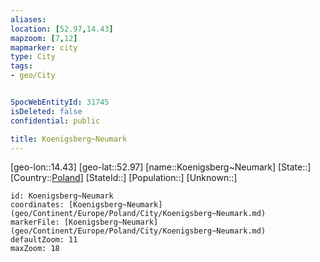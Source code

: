 ```yaml
---
aliases: 
location: [52.97,14.43]
mapzoom: [7,12] 
mapmarker: city 
type: City
tags:
- geo/City


SpocWebEntityId: 31745
isDeleted: false
confidential: public

title: Koenigsberg~Neumark
---
```

[geo-lon::14.43]
[geo-lat::52.97]
[name::Koenigsberg~Neumark]
[State::]
[Country::[Poland](geo/Continent/Europe/Poland.md)]
[StateId::]
[Population::]
[Unknown::]


```leaflet
id: Koenigsberg~Neumark
coordinates: [Koenigsberg~Neumark](geo/Continent/Europe/Poland/City/Koenigsberg~Neumark.md)
markerFile: [Koenigsberg~Neumark](geo/Continent/Europe/Poland/City/Koenigsberg~Neumark.md)
defaultZoom: 11 
maxZoom: 18
```


